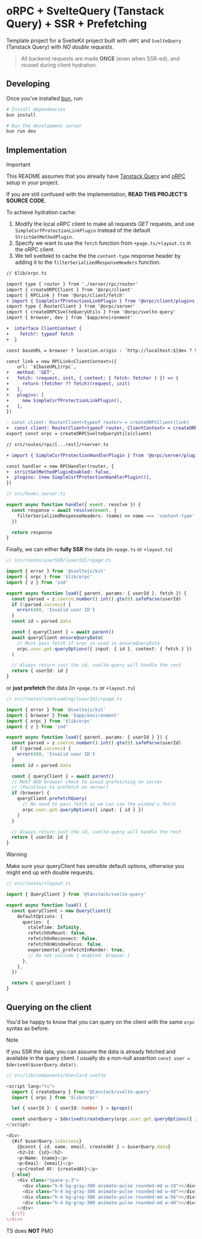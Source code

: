 # oRPC + SvelteQuery (Tanstack Query) + SSR + Prefetching

Template project for a SvelteKit project built with `oRPC` and `SvelteQuery` (Tanstack Query) with _NO double requests_.

> All backend requests are made **ONCE** (even when SSR-ed), and reused during client hydration.

## Developing

Once you've installed [bun](https://bun.sh), run:

```sh
# Install dependencies
bun install

# Run the development server
bun run dev
```

## Implementation

> [!IMPORTANT]
> This README assumes that you already have [Tanstack Query](https://tanstack.com/query/v5/docs/framework/svelte/ssr) and [oRPC](https://orpc.unnoq.com/docs/integrations/tanstack-query-old/svelte) setup in your project.
>
> If you are still confused with the implementation, **READ THIS PROJECT'S SOURCE CODE**.

To achieve hydration cache:

1. Modify the local oRPC client to make all requests _GET_ requests, and use `SimpleCsrfProtectionLinkPlugin` instead of the default `StrictGetMethodPlugin`.
2. Specify we want to use the `fetch` function from `+page.ts/+layout.ts` in the oRPC client
3. We tell sveltekit to cache the the `content-type` response header by adding it to the `filterSerializedResponseHeaders` function.

```diff
// $lib/orpc.ts

import type { router } from './server/rpc/router'
import { createORPCClient } from '@orpc/client'
import { RPCLink } from '@orpc/client/fetch'
+ import { SimpleCsrfProtectionLinkPlugin } from '@orpc/client/plugins'
import type { RouterClient } from '@orpc/server'
import { createORPCSvelteQueryUtils } from '@orpc/svelte-query'
import { browser, dev } from '$app/environment'

+  interface ClientContext {
+    fetch?: typeof fetch
+  }

const baseURL = browser ? location.origin : `http://localhost:${dev ? 5173 : 3000}`

const link = new RPCLink<ClientContext>({
    url: `${baseURL}/rpc`,
+   method: 'GET',
+   fetch: (request, init, { context: { fetch: fetcher } }) => {
+     return (fetcher ?? fetch)(request, init)
+   },
+   plugins: [
+     new SimpleCsrfProtectionLinkPlugin(),
+   ],
})

- const client: RouterClient<typeof router> = createORPCClient(link)
+  const client: RouterClient<typeof router, ClientContext> = createORPCClient(link)
export const orpc = createORPCSvelteQueryUtils(client)
```

```diff
// src/routes/rpc/[...rest]/+server.ts

+ import { SimpleCsrfProtectionHandlerPlugin } from '@orpc/server/plugins'

const handler = new RPCHandler(router, {
+  strictGetMethodPluginEnabled: false,
+  plugins: [new SimpleCsrfProtectionHandlerPlugin()],
})
```

```ts
// src/hooks.server.ts

export async function handle({ event, resolve }) {
  const response = await resolve(event, {
    filterSerializedResponseHeaders: (name) => name === 'content-type',
  })

  return response
}
```

Finally, we can either **fully SSR** the data (in `+page.ts` or `+layout.ts`)

```ts
// src/routes/userSSR/[userId]/+page.ts

import { error } from '@sveltejs/kit'
import { orpc } from '$lib/orpc'
import { z } from 'zod'

export async function load({ parent, params: { userId }, fetch }) {
  const parsed = z.coerce.number().int().gte(0).safeParse(userId)
  if (!parsed.success) {
    error(400, 'Invalid user ID')
  }
  const id = parsed.data

  const { queryClient } = await parent()
  await queryClient.ensureQueryData(
    // Must pass fetch if orpc is used in ensureQueryData
    orpc.user.get.queryOptions({ input: { id }, context: { fetch } })
  )

  // Always return just the id, svelte-query will handle the rest
  return { userId: id }
}
```

or **just prefetch** the data (in `+page.ts` or `+layout.ts`)

```ts
// src/routes/userLoading/[userId]/+page.ts

import { error } from '@sveltejs/kit'
import { browser } from '$app/environment'
import { orpc } from '$lib/orpc'
import { z } from 'zod'

export async function load({ parent, params: { userId } }) {
  const parsed = z.coerce.number().int().gte(0).safeParse(userId)
  if (!parsed.success) {
    error(400, 'Invalid user ID')
  }
  const id = parsed.data

  const { queryClient } = await parent()
  // MUST ADD browser check to avoid prefetching on server
  // (Pointless to prefetch on server)
  if (browser) {
    queryClient.prefetchQuery(
      // No need to pass fetch as we can use the window's fetch
      orpc.user.get.queryOptions({ input: { id } })
    )
  }

  // Always return just the id, svelte-query will handle the rest
  return { userId: id }
}
```

> [!WARNING]
> Make sure your queryClient has sensible default options, otherwise you might end up with double requests.

```ts
// src/routes/+layout.ts

import { QueryClient } from '@tanstack/svelte-query'

export async function load() {
  const queryClient = new QueryClient({
    defaultOptions: {
      queries: {
        staleTime: Infinity,
        refetchOnMount: false,
        refetchOnReconnect: false,
        refetchOnWindowFocus: false,
        experimental_prefetchInRender: true,
        // Do not include { enabled: browser }
      },
    },
  })

  return { queryClient }
}
```

## Querying on the client

You'd be happy to know that you can query on the client with the same `orpc` syntax as before.

> [!NOTE]
> If you SSR the data, you can assume the data is already fetched and available in the query client. I usually do a non-null assertion `const user = $derived($userQuery.data!)`.

```ts
// src/lib/components/UserCard.svelte

<script lang="ts">
  import { createQuery } from '@tanstack/svelte-query'
  import { orpc } from '$lib/orpc'

  let { userId }: { userId: number } = $props()

  const userQuery = $derived(createQuery(orpc.user.get.queryOptions({ input: { id: userId } })))
</script>

<div>
  {#if $userQuery.isSuccess}
    {@const { id, name, email, createdAt } = $userQuery.data}
    <h2>Id: {id}</h2>
    <p>Name: {name}</p>
    <p>Email: {email}</p>
    <p>Created At: {createdAt}</p>
  {:else}
    <div class="space-y-3">
      <div class="h-6 bg-gray-300 animate-pulse rounded-md w-24"></div>
      <div class="h-4 bg-gray-300 animate-pulse rounded-md w-48"></div>
      <div class="h-4 bg-gray-300 animate-pulse rounded-md w-56"></div>
      <div class="h-4 bg-gray-300 animate-pulse rounded-md w-40"></div>
    </div>
  {/if}
</div>
```

TS does **NOT** PMO
